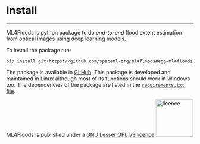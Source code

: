 # Install

---

ML4Floods is python package to do *end-to-end* flood extent estimation from optical images using deep learning models.

To install the package run:

```
pip install git+https://github.com/spaceml-org/ml4floods#egg=ml4floods
```

The package is available in [GitHub](https://github.com/spaceml-org/ml4floods). This package is developed and maintained in Linux although most of its functions should work in Windows too. The dependencies of the package are listed in the [`requirements.txt` file](https://github.com/spaceml-org/ml4floods/blob/main/requirements.txt).

ML4Floods is published under a [GNU Lesser GPL v3 licence](https://www.gnu.org/licenses/lgpl-3.0.en.html) <img src="https://www.gnu.org/graphics/lgplv3-88x31.png" alt="licence" width="100">
